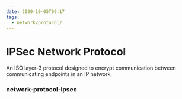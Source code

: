 ```yaml
---
date: 2020-10-05T09:17
tags:
  - network/protocol/
---
```


# IPSec Network Protocol

An ISO layer-3 protocol designed to encrypt communication between communicating endpoints in an IP network.

### network-protocol-ipsec